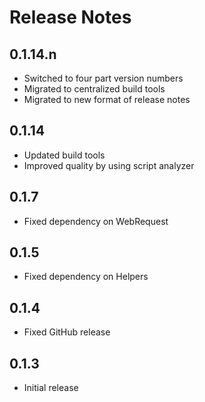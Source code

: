 # Release Notes

## 0.1.14.n

- Switched to four part version numbers
- Migrated to centralized build tools
- Migrated to new format of release notes

## 0.1.14

- Updated build tools
- Improved quality by using script analyzer

## 0.1.7

- Fixed dependency on WebRequest

## 0.1.5

- Fixed dependency on Helpers

## 0.1.4

- Fixed GitHub release

## 0.1.3

- Initial release